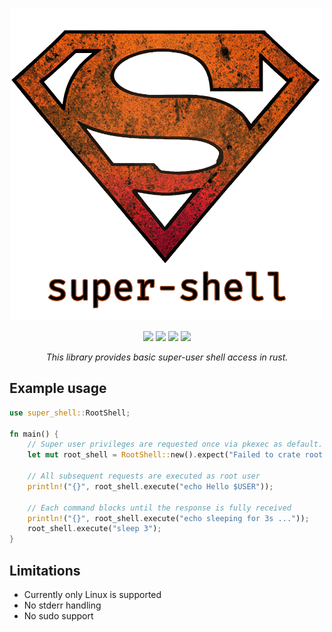 <p align="center">
    <img src="https://raw.githubusercontent.com/RouHim/super-shell-rs/main/logo.png" width="500"/>
</p>

<p align="center">
    <a href="https://crates.io/crates/super-shell"><img src="https://img.shields.io/crates/d/super-shell"/></a>
    <a href="https://crates.io/crates/super-shell"><img src="https://img.shields.io/crates/v/super-shell"/></a>
    <a href="https://github.com/RouHim/super-shell-rs/releases"><img src="https://img.shields.io/github/release-date/rouhim/super-shell-rs"/></a>
    <a href="https://github.com/RouHim/super-shell-rs/actions"><img src="https://img.shields.io/github/actions/workflow/status/rouhim/super-shell-rs/pipe.yaml"/></a>
</p>

<p align="center">
    <i>This library provides basic super-user shell access in rust.</i>
</p>

## Example usage
```rust
use super_shell::RootShell;

fn main() {
    // Super user privileges are requested once via pkexec as default.
    let mut root_shell = RootShell::new().expect("Failed to crate root shell");
    
    // All subsequent requests are executed as root user
    println!("{}", root_shell.execute("echo Hello $USER"));
    
    // Each command blocks until the response is fully received
    println!("{}", root_shell.execute("echo sleeping for 3s ..."));
    root_shell.execute("sleep 3");
}
```

## Limitations
* Currently only Linux is supported
* No stderr handling
* No sudo support